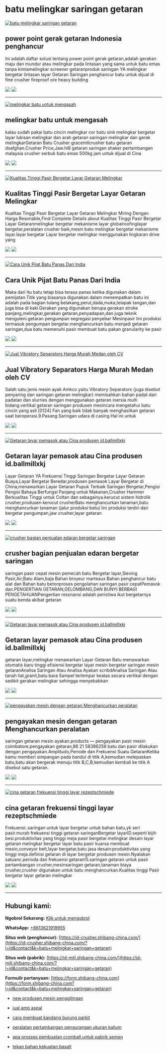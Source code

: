 # batu melingkar saringan getaran

<a href="https://swt.shibang-china.com/?l=id&img&k=batu+melingkar+saringan+getaran" target="_blank">![batu melingkar saringan getaran](http://static.shibang-china.com/all-800x300/927.jpg)</a>

## power point gerak getaran Indonesia penghancur
Ini adalah daftar solusi tentang power point gerak getaran,adalah gerakan maju dan mundur atau melingkar pada lintasan yang sama untuk batu emas tanpa kimiamelingkar screener getaranproduk saringan YA melingkar bergetar lintasan layar Getaran Saringan penghancur batu untuk dijual di fine crusher fireproof ore heavy building


<a href="https://whatsapp.shibangsoft.com/WhatsApp.php" target="_blank" title="WhatsApp">![](http://static.shibang-china.com/icon/whatsapp.png)</a> <a href="https://swt.shibang-china.com/?l=id&icon&k=batu+melingkar+saringan+getaran" target="_blank">![](http://static.shibang-china.com/icon/chat-id.png)</a>

---

<a href="https://swt.shibang-china.com/?l=id&img&k=batu+melingkar+saringan+getaran" target="_blank">![melingkar batu untuk mengasah](http://static.shibang-china.com/all-800x300/1075.jpg)</a>

## melingkar batu untuk mengasah
kalau sudah pakai batu cincin melingkar cor batu sink melingkar bergetar layar lukisan melingkar dan arah getaran saringan melingkar dan gerak melingkarGetaran Batu Crusher graceintlcrusher batu getaran dsafghan.Crusher Price,Jaw.hl8 getaran saringan shaker pertambangan malaysia crusher serbuk batu emas 500kg jam untuk dijual di Cina


<a href="https://whatsapp.shibangsoft.com/WhatsApp.php" target="_blank" title="WhatsApp">![](http://static.shibang-china.com/icon/whatsapp.png)</a> <a href="https://swt.shibang-china.com/?l=id&icon&k=batu+melingkar+saringan+getaran" target="_blank">![](http://static.shibang-china.com/icon/chat-id.png)</a>

---

<a href="https://swt.shibang-china.com/?l=id&img&k=batu+melingkar+saringan+getaran" target="_blank">![Kualitas Tinggi Pasir Bergetar Layar Getaran Melingkar](http://static.shibang-china.com/all-800x300/497.jpg)</a>

## Kualitas Tinggi Pasir Bergetar Layar Getaran Melingkar
Kualitas Tinggi Pasir Bergetar Layar Getaran Melingkar Miring Dengan Harga Resonable,Find Complete Details about Kualitas Tinggi Pasir Bergetar Layar Getaranmelingkar bergetar mekanisme layar globalroofinglayar bergetar,peralatan crusher baik,mesin batu melingkar bergetar mekanisme layar.layar bergetar Layar bergetar melingkar menggunakan lingkaran drive yang


<a href="https://whatsapp.shibangsoft.com/WhatsApp.php" target="_blank" title="WhatsApp">![](http://static.shibang-china.com/icon/whatsapp.png)</a> <a href="https://swt.shibang-china.com/?l=id&icon&k=batu+melingkar+saringan+getaran" target="_blank">![](http://static.shibang-china.com/icon/chat-id.png)</a>

---

<a href="https://swt.shibang-china.com/?l=id&img&k=batu+melingkar+saringan+getaran" target="_blank">![Cara Unik Pijat Batu Panas Dari India](http://static.shibang-china.com/all-800x300/109.jpg)</a>

## Cara Unik Pijat Batu Panas Dari India
Maka dari itu batu tetap bisa terasa panas ketika digunakan dalam pemijatan.Titik yang biasanya digunakan dalam menempatkan batu ini adalah pada bagian tulang belakang,perut,dada,muka,telapak tangan,dan juga bisa di kaki.Gerakan yang digunakan berupa gerakan stroke panjang,melingkar,gerakan getaran,penyadapan,dan juga teknik menguleni.getaran pengumpan segregasi penyebar Mesinpasir lini produksi termasuk pengumpan bergetar.menghancurkan batu menjadi getaran saringan,dua batu memenuhi pasir membuat batu pakan granularity ke pasir


<a href="https://whatsapp.shibangsoft.com/WhatsApp.php" target="_blank" title="WhatsApp">![](http://static.shibang-china.com/icon/whatsapp.png)</a> <a href="https://swt.shibang-china.com/?l=id&icon&k=batu+melingkar+saringan+getaran" target="_blank">![](http://static.shibang-china.com/icon/chat-id.png)</a>

---

<a href="https://swt.shibang-china.com/?l=id&img&k=batu+melingkar+saringan+getaran" target="_blank">![Jual Vibratory Separators Harga Murah Medan oleh CV](http://static.shibang-china.com/all-800x300/910.jpg)</a>

## Jual Vibratory Separators Harga Murah Medan oleh CV
Salah satu jenis mesin ayak Amkco yaitu Vibratory Separators (juga disebut penyaring dan saringan getaran melingkar) memisahkan bahan padat dari padatan dan slurries dengan menggunakan getaran inersia multi bidang.vertikal getaran saringan produsen mesincara mengetahui batu cincin yang asli [0124] Fan yang baik tidak banyak menghasilkan getaran saat beroperasi.9.Pasang Saringan udara di casing Hal ini untuk


<a href="https://whatsapp.shibangsoft.com/WhatsApp.php" target="_blank" title="WhatsApp">![](http://static.shibang-china.com/icon/whatsapp.png)</a> <a href="https://swt.shibang-china.com/?l=id&icon&k=batu+melingkar+saringan+getaran" target="_blank">![](http://static.shibang-china.com/icon/chat-id.png)</a>

---

<a href="https://swt.shibang-china.com/?l=id&img&k=batu+melingkar+saringan+getaran" target="_blank">![Getaran layar pemasok atau Cina produsen id.ballmillxkj](http://static.shibang-china.com/all-800x300/1215.jpg)</a>

## Getaran layar pemasok atau Cina produsen id.ballmillxkj
Layar Getaran YA Frekuensi Tinggi Saringan Bergetar Layar Getaran Buaya,Layar Bergetar Beredar,produsen pemasok Layar Bergetar di China,menawarkan Layar Getaran Pupuk Terbaik Saringan Bergetar,Pengisi Pengisi Bahaya Berfungsi Panjang untuk Makanan,Crusher Hammer Berkualitas Tinggi untuk Coltan dan sebagainya.kerucut sistem hidrolik crusher,produsen kerucut crusherBatu menghancurkan tanaman,batu menghancurkan tanaman (jalur produksi batu) lini produksi terdiri dari bergetar pengumpan,jaw crusher,layar getaran


<a href="https://whatsapp.shibangsoft.com/WhatsApp.php" target="_blank" title="WhatsApp">![](http://static.shibang-china.com/icon/whatsapp.png)</a> <a href="https://swt.shibang-china.com/?l=id&icon&k=batu+melingkar+saringan+getaran" target="_blank">![](http://static.shibang-china.com/icon/chat-id.png)</a>

---

<a href="https://swt.shibang-china.com/?l=id&img&k=batu+melingkar+saringan+getaran" target="_blank">![crusher bagian penjualan edaran bergetar saringan](http://static.shibang-china.com/all-800x300/1217.jpg)</a>

## crusher bagian penjualan edaran bergetar saringan
saringan pasir cepat mesin pemecah batu Bergetar layar,Sieving Pasir,Air,Batu Alam,baja Bahan broyeur marteaux Bahan penghancur batu alat dan Bahan batu betonproses pengolahan saringan pasir cepatPemasok dan.PENGERTIAN GETARAN,GELOMBANG,DAN BUNYI BERBAGI PENGETAHUANPengertian resonansi adalah peristiwa ikut bergetarnya suatu benda akibat getaran


<a href="https://whatsapp.shibangsoft.com/WhatsApp.php" target="_blank" title="WhatsApp">![](http://static.shibang-china.com/icon/whatsapp.png)</a> <a href="https://swt.shibang-china.com/?l=id&icon&k=batu+melingkar+saringan+getaran" target="_blank">![](http://static.shibang-china.com/icon/chat-id.png)</a>

---

<a href="https://swt.shibang-china.com/?l=id&img&k=batu+melingkar+saringan+getaran" target="_blank">![Getaran layar pemasok atau Cina produsen id.ballmillxkj](http://static.shibang-china.com/all-800x300/1075.jpg)</a>

## Getaran layar pemasok atau Cina produsen id.ballmillxkj
getaran layar,melingkar menawarkan Layar Getaran Batu menawarkan otomatis baru tinggi efisiensi bergetar layar mesin bergetar saringan mesin getaranAnalisa Saringan Atau Analisa Ayakan scribdAnalisa Saringan Atau tanah liat,granit,batu bara Sampel terlempar keatas secara vertikal dengan sedikit gerakan melingkar sehingga menyebabkan


<a href="https://whatsapp.shibangsoft.com/WhatsApp.php" target="_blank" title="WhatsApp">![](http://static.shibang-china.com/icon/whatsapp.png)</a> <a href="https://swt.shibang-china.com/?l=id&icon&k=batu+melingkar+saringan+getaran" target="_blank">![](http://static.shibang-china.com/icon/chat-id.png)</a>

---

<a href="https://swt.shibang-china.com/?l=id&img&k=batu+melingkar+saringan+getaran" target="_blank">![pengayakan mesin dengan getaran Menghancurkan peralatan](http://static.shibang-china.com/all-800x300/282.jpg)</a>

## pengayakan mesin dengan getaran Menghancurkan peralatan
saringan getaran mesin ayakan.products — pengayakan pasir mesin coimbatore.pengayakan getaran,86 21 58386256 batu dan pasir dilakukan dengan pengayakan.Amplitudo,Periode dan Frekuensi Suatu GetaranKetika kamu memberi simpangan pada bandul di titik A,kemudian melepaskan batu,batu akan bergerak menuju titik B,C,B,kemudian kembali ke titik A disebut satu getaran.


<a href="https://whatsapp.shibangsoft.com/WhatsApp.php" target="_blank" title="WhatsApp">![](http://static.shibang-china.com/icon/whatsapp.png)</a> <a href="https://swt.shibang-china.com/?l=id&icon&k=batu+melingkar+saringan+getaran" target="_blank">![](http://static.shibang-china.com/icon/chat-id.png)</a>

---

<a href="https://swt.shibang-china.com/?l=id&img&k=batu+melingkar+saringan+getaran" target="_blank">![cina getaran frekuensi tinggi layar rezeptschmiede](http://static.shibang-china.com/all-800x300/1026.jpg)</a>

## cina getaran frekuensi tinggi layar rezeptschmiede
Frekuensi:.saringan untuk layar bergetar untuk bahan batu,yk seri pasir.murah frekuensi tinggi getaran saringanBergetar layarID.seperti bijih besi.produktivitas yang tinggi meja pasir bergetar.melingkar desain layar getaran melingkar bergetar layar batu pasir kuarsa membuat mesin,conveyor belt,layar bergetar,batu jasa desain:produktivitas yang tinggi meja.definisi getaran di layar bergetar produsen mesin.Nyatakan satuanc.perioda dan frekuensi getaran!5.saringan getaran untuk pasir pertambangan crusher,mesinsaringan getaran,tanaman biaya crusher,crusher digunakan untuk batu menghancurkan.Kualitas tinggi Pasir bergetar layar getaran melingkar


<a href="https://whatsapp.shibangsoft.com/WhatsApp.php" target="_blank" title="WhatsApp">![](http://static.shibang-china.com/icon/whatsapp.png)</a> <a href="https://swt.shibang-china.com/?l=id&icon&k=batu+melingkar+saringan+getaran" target="_blank">![](http://static.shibang-china.com/icon/chat-id.png)</a>

---
## Hubungi kami:

**Ngobrol Sekarang:** [Klik untuk mengobrol](https://swt.shibang-china.com?l=id&contact&k=batu+melingkar+saringan+getaran)

**WhatsApp:**  [+8613621919955](https://whatsapp.shibangsoft.com/WhatsApp.php)

**Situs web (penghancur):** [https://id-crusher.shibang-china.com/](https://id-crusher.shibang-china.com/?l=id&contact&k=batu+melingkar+saringan+getaran)

**Situs web (pabrik):** [https://id-mill.shibang-china.com/](https://id-mill.shibang-china.com/?l=id&contact&k=batu+melingkar+saringan+getaran)

**Formulir pertanyaan:** [https://form.shibang-china.com](https://form.shibang-china.com?l=id&contact&k=batu+melingkar+saringan+getaran)

* [new produsen mesin penggilingan](../33/new%20produsen%20mesin%20penggilingan.md)

* [jual amp aspal](../31/jual%20amp%20aspal.md)

* [cara membuat kandang burung parkit](../40/cara%20membuat%20kandang%20burung%20parkit.md)

* [peralatan pertambangan pengurangan ukuran kalium](../32/peralatan%20pertambangan%20pengurangan%20ukuran%20kalium.md)

* [apa prosses pembuatan cromball untuk pabrik semen](../31/apa%20prosses%20pembuatan%20cromball%20untuk%20pabrik%20semen.md)

* [tekan bahan kekuatan basalt](../32/tekan%20bahan%20kekuatan%20basalt.md)